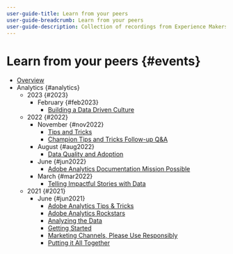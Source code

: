 ```yaml
---
user-guide-title: Learn from your peers
user-guide-breadcrumb: Learn from your peers
user-guide-description: Collection of recordings from Experience Makers Learn from your peers
---
```


# Learn from your peers {#events}

+ [Overview](./overview.md)
+ Analytics {#analytics}
  + 2023 {#2023}
    + February {#feb2023}
      + [Building a Data Driven Culture](analytics/feb2023/data-driven-culture.md)
  + 2022 {#2022}
    + November {#nov2022}
      + [Tips and Tricks](analytics/nov2022/tips-and-tricks.md)
      + [Champion Tips and Tricks Follow-up Q&A](analytics/nov2022/tips-and-tricks-q-and-a.md)
    + August {#aug2022}
      + [Data Quality and Adoption](analytics/aug2022/data-quality.md)
    + June {#jun2022}
      + [Adobe Analytics Documentation Mission Possible](analytics/june2022/mission-possible.md)
    + March {#mar2022}
      + [Telling Impactful Stories with Data](analytics/mar2022/stories-with-data.md)
  + 2021 {#2021}
    + June {#jun2021}
      + [Adobe Analytics Tips & Tricks](./analytics/jun2021/tips-and-tricks.md)
      + [Adobe Analytics Rockstars](./analytics/jun2021/analytics-rockstars.md)
      + [Analyzing the Data](./analytics/jun2021/analyze-data.md)
      + [Getting Started](./analytics/jun2021/getting-started.md)
      + [Marketing Channels, Please Use Responsibly](./analytics/jun2021/marketing-channels.md)
      + [Putting it All Together](./analytics/jun2021/putting-all-together.md)
